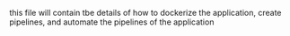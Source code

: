 


this file will contain tbe details of how to
dockerize the application, create pipelines, and automate the pipelines of the application
